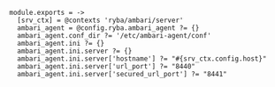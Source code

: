 

    module.exports = ->
      [srv_ctx] = @contexts 'ryba/ambari/server'
      ambari_agent = @config.ryba.ambari_agent ?= {}
      ambari_agent.conf_dir ?= '/etc/ambari-agent/conf'
      ambari_agent.ini ?= {}
      ambari_agent.ini.server ?= {}
      ambari_agent.ini.server['hostname'] ?= "#{srv_ctx.config.host}"
      ambari_agent.ini.server['url_port'] ?= "8440"
      ambari_agent.ini.server['secured_url_port'] ?= "8441"
